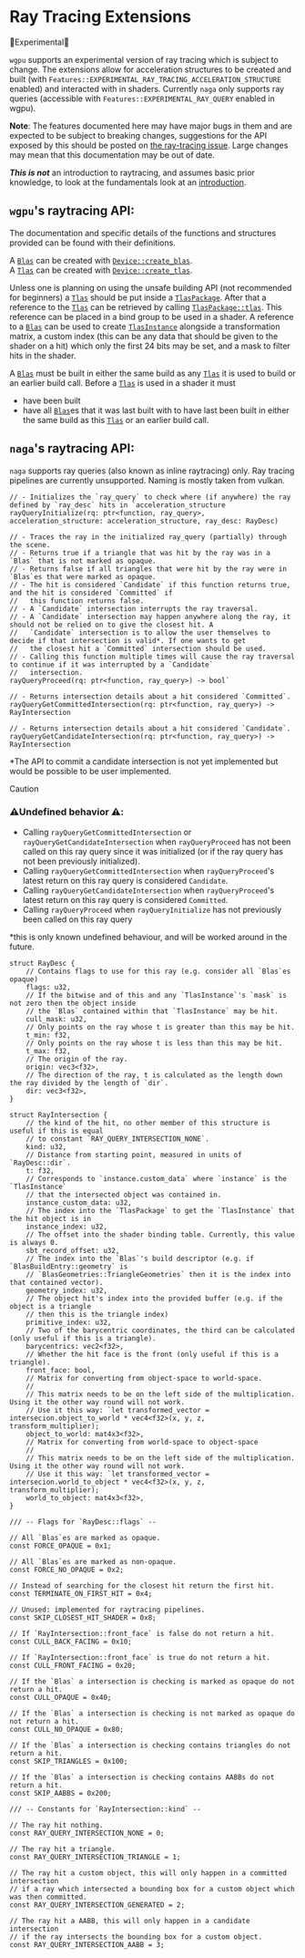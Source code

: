 # Ray Tracing Extensions

🧪Experimental🧪

`wgpu` supports an experimental version of ray tracing which is subject to change. The extensions allow for acceleration structures to be created and built (with 
`Features::EXPERIMENTAL_RAY_TRACING_ACCELERATION_STRUCTURE` enabled) and interacted with in shaders. Currently `naga` only supports ray queries
(accessible with `Features::EXPERIMENTAL_RAY_QUERY` enabled in wgpu).

**Note**: The features documented here may have major bugs in them and are expected to be subject
to breaking changes, suggestions for the API exposed by this should be posted on [the ray-tracing issue](https://github.com/gfx-rs/wgpu/issues/1040).
Large changes may mean that this documentation may be out of date.

***This is not*** an introduction to raytracing, and assumes basic prior knowledge, to look at the fundamentals look at 
an [introduction](https://developer.nvidia.com/blog/introduction-nvidia-rtx-directx-ray-tracing/).

## `wgpu`'s raytracing API:

The documentation and specific details of the functions and structures provided
can be found with their definitions.  

A [`Blas`] can be created with [`Device::create_blas`].  
A [`Tlas`] can be created with [`Device::create_tlas`].

Unless one is planning on using the unsafe building API (not recommended for beginners) a [`Tlas`] should be put inside
a [`TlasPackage`]. After that a reference to the [`Tlas`] can be retrieved by calling [`TlasPackage::tlas`].
This reference can be placed in a bind group to be used in a shader. A reference to a [`Blas`] can
be used to create [`TlasInstance`] alongside a transformation matrix, a custom index
(this can be any data that should be given to the shader on a hit) which only the first 24
bits may be set, and a mask to filter hits in the shader.

A [`Blas`] must be built in either the same build as any [`Tlas`] it is used to build or an earlier build call.
Before a [`Tlas`] is used in a shader it must
- have been built
- have all [`Blas`]es that it was last built with to have last been built in either the same build as
  this [`Tlas`] or an earlier build call.

[`Device::create_blas`]: https://wgpu.rs/doc/wgpu/struct.Device.html#method.create_blas
[`Device::create_tlas`]: https://wgpu.rs/doc/wgpu/struct.Device.html#method.create_tlas
[`Tlas`]: https://wgpu.rs/doc/wgpu/struct.Tlas.html
[`Blas`]: https://wgpu.rs/doc/wgpu/struct.Blas.html
[`TlasInstance`]: https://wgpu.rs/doc/wgpu/struct.TlasInstance.html
[`TlasPackage`]: https://wgpu.rs/doc/wgpu/struct.TlasPackage.html
[`TlasPackage::tlas`]: https://wgpu.rs/doc/wgpu/struct.TlasPackage.html#method.tlas

## `naga`'s raytracing API:

`naga` supports ray queries (also known as inline raytracing) only. Ray tracing pipelines are currently unsupported.
Naming is mostly taken from vulkan.

```wgsl
// - Initializes the `ray_query` to check where (if anywhere) the ray defined by `ray_desc` hits in `acceleration_structure
rayQueryInitialize(rq: ptr<function, ray_query>, acceleration_structure: acceleration_structure, ray_desc: RayDesc)

// - Traces the ray in the initialized ray_query (partially) through the scene.
// - Returns true if a triangle that was hit by the ray was in a `Blas` that is not marked as opaque.
// - Returns false if all triangles that were hit by the ray were in `Blas`es that were marked as opaque.
// - The hit is considered `Candidate` if this function returns true, and the hit is considered `Committed` if
//   this function returns false.
// - A `Candidate` intersection interrupts the ray traversal.
// - A `Candidate` intersection may happen anywhere along the ray, it should not be relied on to give the closest hit. A 
//   `Candidate` intersection is to allow the user themselves to decide if that intersection is valid*. If one wants to get
//   the closest hit a `Committed` intersection should be used.
// - Calling this function multiple times will cause the ray traversal to continue if it was interrupted by a `Candidate`
//   intersection.
rayQueryProceed(rq: ptr<function, ray_query>) -> bool`

// - Returns intersection details about a hit considered `Committed`.
rayQueryGetCommittedIntersection(rq: ptr<function, ray_query>) -> RayIntersection

// - Returns intersection details about a hit considered `Candidate`.
rayQueryGetCandidateIntersection(rq: ptr<function, ray_query>) -> RayIntersection
```

*The API to commit a candidate intersection is not yet implemented but would be possible to be user implemented.

> [!CAUTION]
> 
> ### ⚠️Undefined behavior ⚠️:
> - Calling `rayQueryGetCommittedIntersection` or `rayQueryGetCandidateIntersection` when `rayQueryProceed` has not been
> called on this ray query since it was initialized (or if the ray query has not been previously initialized).
> - Calling `rayQueryGetCommittedIntersection` when `rayQueryProceed`'s latest return on this ray query is considered
>   `Candidate`. 
> - Calling `rayQueryGetCandidateIntersection` when `rayQueryProceed`'s latest return on this ray query is considered
>   `Committed`.
> - Calling `rayQueryProceed` when `rayQueryInitialize` has not previously been called on this ray query
> 
> *this is only known undefined behaviour, and will be worked around in the future.

```wgsl
struct RayDesc {
    // Contains flags to use for this ray (e.g. consider all `Blas`es opaque)
    flags: u32,
    // If the bitwise and of this and any `TlasInstance`'s `mask` is not zero then the object inside
    // the `Blas` contained within that `TlasInstance` may be hit.
    cull_mask: u32,
    // Only points on the ray whose t is greater than this may be hit.
    t_min: f32,
    // Only points on the ray whose t is less than this may be hit.
    t_max: f32,
    // The origin of the ray.
    origin: vec3<f32>,
    // The direction of the ray, t is calculated as the length down the ray divided by the length of `dir`.
    dir: vec3<f32>,
}

struct RayIntersection {
    // the kind of the hit, no other member of this structure is useful if this is equal
    // to constant `RAY_QUERY_INTERSECTION_NONE`.
    kind: u32,
    // Distance from starting point, measured in units of `RayDesc::dir`.
    t: f32,
    // Corresponds to `instance.custom_data` where `instance` is the `TlasInstance`
    // that the intersected object was contained in.
    instance_custom_data: u32,
    // The index into the `TlasPackage` to get the `TlasInstance` that the hit object is in
    instance_index: u32,
    // The offset into the shader binding table. Currently, this value is always 0.
    sbt_record_offset: u32,
    // The index into the `Blas`'s build descriptor (e.g. if `BlasBuildEntry::geometry` is
    // `BlasGeometries::TriangleGeometries` then it is the index into that contained vector).
    geometry_index: u32,
    // The object hit's index into the provided buffer (e.g. if the object is a triangle
    // then this is the triangle index)
    primitive_index: u32,
    // Two of the barycentric coordinates, the third can be calculated (only useful if this is a triangle).
    barycentrics: vec2<f32>,
    // Whether the hit face is the front (only useful if this is a triangle).
    front_face: bool,
    // Matrix for converting from object-space to world-space.
    //
    // This matrix needs to be on the left side of the multiplication. Using it the other way round will not work.
    // Use it this way: `let transformed_vector = intersecion.object_to_world * vec4<f32>(x, y, z, transform_multiplier);
    object_to_world: mat4x3<f32>,
    // Matrix for converting from world-space to object-space
    //
    // This matrix needs to be on the left side of the multiplication. Using it the other way round will not work.
    // Use it this way: `let transformed_vector = intersecion.world_to_object * vec4<f32>(x, y, z, transform_multiplier);
    world_to_object: mat4x3<f32>,
}

/// -- Flags for `RayDesc::flags` --

// All `Blas`es are marked as opaque.
const FORCE_OPAQUE = 0x1;

// All `Blas`es are marked as non-opaque.
const FORCE_NO_OPAQUE = 0x2;

// Instead of searching for the closest hit return the first hit.
const TERMINATE_ON_FIRST_HIT = 0x4;

// Unused: implemented for raytracing pipelines.
const SKIP_CLOSEST_HIT_SHADER = 0x8;

// If `RayIntersection::front_face` is false do not return a hit.
const CULL_BACK_FACING = 0x10;

// If `RayIntersection::front_face` is true do not return a hit.
const CULL_FRONT_FACING = 0x20;

// If the `Blas` a intersection is checking is marked as opaque do not return a hit.
const CULL_OPAQUE = 0x40;

// If the `Blas` a intersection is checking is not marked as opaque do not return a hit.
const CULL_NO_OPAQUE = 0x80;

// If the `Blas` a intersection is checking contains triangles do not return a hit.
const SKIP_TRIANGLES = 0x100;

// If the `Blas` a intersection is checking contains AABBs do not return a hit.
const SKIP_AABBS = 0x200;

/// -- Constants for `RayIntersection::kind` --

// The ray hit nothing.
const RAY_QUERY_INTERSECTION_NONE = 0;

// The ray hit a triangle.
const RAY_QUERY_INTERSECTION_TRIANGLE = 1;

// The ray hit a custom object, this will only happen in a committed intersection
// if a ray which intersected a bounding box for a custom object which was then committed.
const RAY_QUERY_INTERSECTION_GENERATED = 2;

// The ray hit a AABB, this will only happen in a candidate intersection
// if the ray intersects the bounding box for a custom object.
const RAY_QUERY_INTERSECTION_AABB = 3;
```
